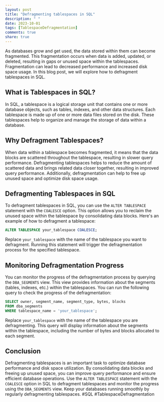```yaml
---
layout: post
title: "Defragmenting tablespaces in SQL"
description: " "
date: 2023-10-01
tags: [TablespaceDefragmentation]
comments: true
share: true
---
```


As databases grow and get used, the data stored within them can become fragmented. This fragmentation occurs when data is added, updated, or deleted, resulting in gaps or unused space within the tablespaces. Fragmentation can lead to decreased performance and increased disk space usage. In this blog post, we will explore how to defragment tablespaces in SQL.

## What is Tablespaces in SQL?

In SQL, a tablespace is a logical storage unit that contains one or more database objects, such as tables, indexes, and other data structures. Each tablespace is made up of one or more data files stored on the disk. These tablespaces help to organize and manage the storage of data within a database.

## Why Defragment Tablespaces?

When data within a tablespace becomes fragmented, it means that the data blocks are scattered throughout the tablespace, resulting in slower query performance. Defragmenting tablespaces helps to reduce the amount of scattered data and brings related data closer together, resulting in improved query performance. Additionally, defragmentation can help to free up unused space and optimize disk space usage.

## Defragmenting Tablespaces in SQL

To defragment tablespaces in SQL, you can use the `ALTER TABLESPACE` statement with the `COALESCE` option. This option allows you to reclaim the unused space within the tablespace by consolidating data blocks. Here's an example of how to defragment a tablespace:

```sql
ALTER TABLESPACE your_tablespace COALESCE;
```

Replace `your_tablespace` with the name of the tablespace you want to defragment. Running this statement will trigger the defragmentation process for the specified tablespace.

## Monitoring Defragmentation Progress

You can monitor the progress of the defragmentation process by querying the `DBA_SEGMENTS` view. This view provides information about the segments (tables, indexes, etc.) within the tablespaces. You can run the following query to check the progress of the defragmentation:

```sql
SELECT owner, segment_name, segment_type, bytes, blocks
FROM dba_segments
WHERE tablespace_name = 'your_tablespace';
```

Replace `your_tablespace` with the name of the tablespace you are defragmenting. This query will display information about the segments within the tablespace, including the number of bytes and blocks allocated to each segment.

## Conclusion

Defragmenting tablespaces is an important task to optimize database performance and disk space utilization. By consolidating data blocks and freeing up unused space, you can improve query performance and ensure efficient database operations. Use the `ALTER TABLESPACE` statement with the `COALESCE` option in SQL to defragment tablespaces and monitor the progress using the `DBA_SEGMENTS` view. Keep your databases running smoothly by regularly defragmenting tablespaces. #SQL #TablespaceDefragmentation